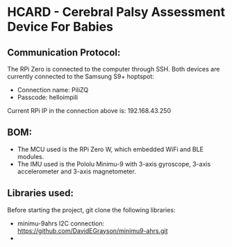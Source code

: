 # HCARD - Cerebral Palsy Assessment Device For Babies

## Communication Protocol:
The RPi Zero is connected to the computer through SSH. Both devices are currently connected to the Samsung S9+ hoptspot:
  - Connection name: PiliZQ
  - Passcode: helloimpili
  
Current RPi IP in the connection above is: 192.168.43.250

## BOM:
  - The MCU used is the RPi Zero W, which embedded WiFi and BLE modules.
  - The IMU used is the Pololu Minimu-9 with 3-axis gyroscope, 3-axis accelerometer and 3-axis magnetometer.

## Libraries used:
Before starting the project, git clone the following libraries:
  - minimu-9ahrs I2C connection: https://github.com/DavidEGrayson/minimu9-ahrs.git
  - 
